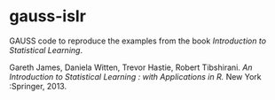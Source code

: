 # gauss-islr
GAUSS code to reproduce the examples from the book *Introduction to Statistical Learning*.

Gareth James, Daniela Witten, Trevor Hastie, Robert Tibshirani. *An Introduction to Statistical Learning : with Applications in R.* New York :Springer, 2013.
